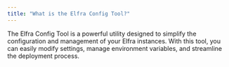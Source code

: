 ```yaml
---
title: "What is the Elfra Config Tool?"
---
```


The Elfra Config Tool is a powerful utility designed to simplify the configuration and management of your Elfra instances. With this tool, you can easily modify settings, manage environment variables, and streamline the deployment process.
